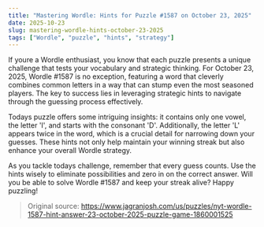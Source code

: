 ```yaml
---
title: "Mastering Wordle: Hints for Puzzle #1587 on October 23, 2025"
date: 2025-10-23
slug: mastering-wordle-hints-october-23-2025
tags: ["Wordle", "puzzle", "hints", "strategy"]
---
```


If youre a Wordle enthusiast, you know that each puzzle presents a unique challenge that tests your vocabulary and strategic thinking. For October 23, 2025, Wordle #1587 is no exception, featuring a word that cleverly combines common letters in a way that can stump even the most seasoned players. The key to success lies in leveraging strategic hints to navigate through the guessing process effectively.

Todays puzzle offers some intriguing insights: it contains only one vowel, the letter 'I', and starts with the consonant 'D'. Additionally, the letter 'L' appears twice in the word, which is a crucial detail for narrowing down your guesses. These hints not only help maintain your winning streak but also enhance your overall Wordle strategy.

As you tackle todays challenge, remember that every guess counts. Use the hints wisely to eliminate possibilities and zero in on the correct answer. Will you be able to solve Wordle #1587 and keep your streak alive? Happy puzzling!
> Original source: https://www.jagranjosh.com/us/puzzles/nyt-wordle-1587-hint-answer-23-october-2025-puzzle-game-1860001525